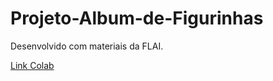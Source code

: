 # Projeto-Album-de-Figurinhas

Desenvolvido com materiais da FLAI.

[Link Colab](https://colab.research.google.com/drive/12TTd0osaYm8HErbrH64y0l5LQv_8uioR?usp=sharing)
